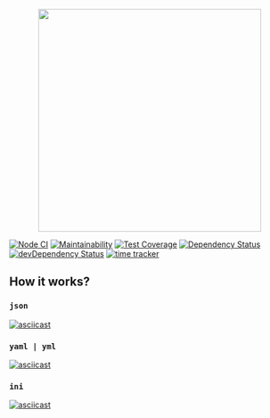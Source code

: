 <p align="center"><img width="400" src="https://gist.githubusercontent.com/GKoil/baa4a0a14d2703cc8f6c54d8070eb439/raw/c834ba8cb80a6ac65b5491264dd0eb3d7a5c8cc4/svg-project-2.svg"></p>

[![Node CI](https://github.com/GKoil/frontend-project-lvl2/workflows/Node.js%20CI/badge.svg)](https://github.com/GKoil/frontend-project-lvl2/actions)
[![Maintainability](https://api.codeclimate.com/v1/badges/89c36d79620294a2c270/maintainability)](https://codeclimate.com/github/GKoil/frontend-project-lvl2/maintainability)
[![Test Coverage](https://api.codeclimate.com/v1/badges/89c36d79620294a2c270/test_coverage)](https://codeclimate.com/github/GKoil/frontend-project-lvl2/test_coverage)
[![Dependency Status](https://david-dm.org/GKoil/frontend-project-lvl2.svg)](https://david-dm.org/GKoil/frontend-project-lvl2) [![devDependency Status](https://david-dm.org/GKoil/frontend-project-lvl2/dev-status.svg)](https://david-dm.org/GKoil/frontend-project-lvl2?type=dev)
[![time tracker](https://wakatime.com/badge/github/GKoil/frontend-project-lvl2.svg)](https://wakatime.com/badge/github/GKoil/frontend-project-lvl2)

## How it works?
### `json`
[![asciicast](https://asciinema.org/a/tTxIuWeWvQajdlDPPLjWMO5sG.svg)](https://asciinema.org/a/tTxIuWeWvQajdlDPPLjWMO5sG)

### `yaml | yml`
[![asciicast](https://asciinema.org/a/JGwRLxGeJcIdBtwQPZIRjL1Ef.svg)](https://asciinema.org/a/JGwRLxGeJcIdBtwQPZIRjL1Ef)

### `ini`
[![asciicast](https://asciinema.org/a/oACXkITWrQnMn4h6W09Flr206.svg)](https://asciinema.org/a/oACXkITWrQnMn4h6W09Flr206)